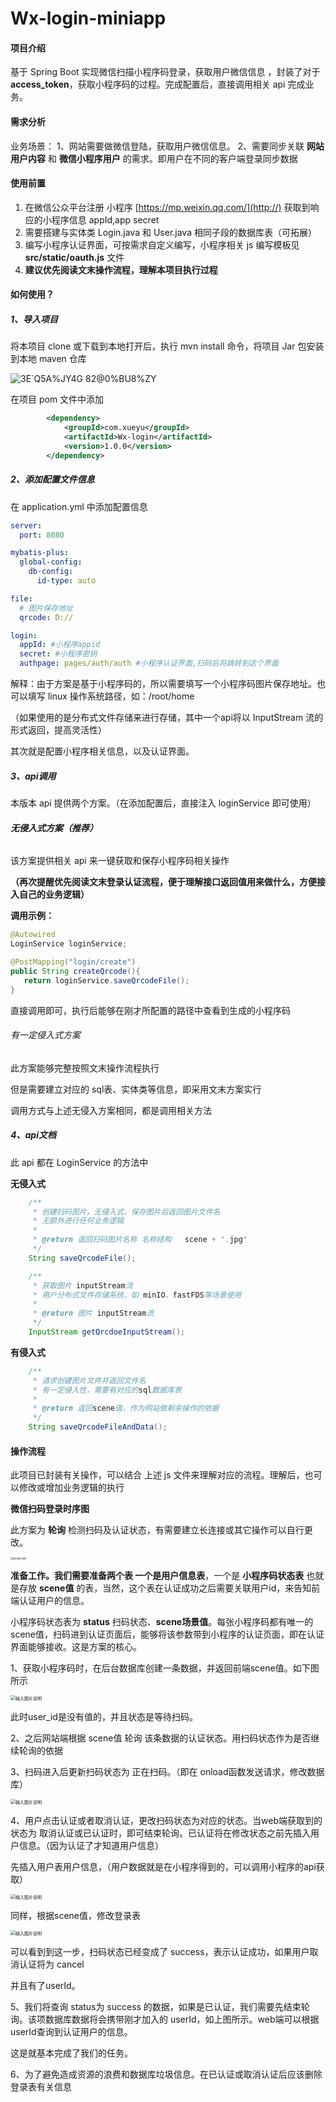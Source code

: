 # Wx-login-miniapp

#### 项目介绍

基于 Spring Boot 实现微信扫描小程序码登录，获取用户微信信息 ，封装了对于**access_token**，获取小程序码的过程。完成配置后，直接调用相关 api 完成业务。

#### 需求分析

业务场景：
    1、网站需要做微信登陆，获取用户微信信息。
    2、需要同步关联  **网站用户内容**  和  **微信小程序用户**  的需求。即用户在不同的客户端登录同步数据

#### 使用前置

1.  在微信公众平台注册 小程序 [https://mp.weixin.qq.com/](http://) 获取到响应的小程序信息 appId,app secret
2.  需要搭建与实体类 Login.java 和 User.java 相同子段的数据库表（可拓展）
3.  编写小程序认证界面，可按需求自定义编写，小程序相关 js 编写模板见  **src/static/oauth.js**  文件
4.  **建议优先阅读文末操作流程，理解本项目执行过程**

#### 如何使用？

##### 1、导入项目

将本项目 clone 或下载到本地打开后，执行 mvn install 命令，将项目 Jar 包安装到本地 maven 仓库

![3E`Q5A%JY4G 82@0%BU8%ZY](https://github.com/Durancer/wx-login-based-on-miniapp/assets/102197880/57fc82fc-018f-4cb6-8400-59f3a7fe2f6a)


在项目 pom 文件中添加

```xml
        <dependency>
            <groupId>com.xueyu</groupId>
            <artifactId>Wx-login</artifactId>
            <version>1.0.0</version>
        </dependency>
```



##### 2、添加配置文件信息

在 application.yml 中添加配置信息

```yml
server:
  port: 8080

mybatis-plus:
  global-config:
    db-config:
      id-type: auto

file:
  # 图片保存地址
  qrcode: D://

login:
  appId: #小程序appid
  secret: #小程序密钥
  authpage: pages/auth/auth #小程序认证界面,扫码后将跳转到这个界面
```

解释：由于方案是基于小程序码的，所以需要填写一个小程序码图片保存地址。也可以填写 linux 操作系统路径，如：/root/home

（如果使用的是分布式文件存储来进行存储，其中一个api将以 InputStream 流的形式返回，提高灵活性）

其次就是配置小程序相关信息，以及认证界面。

##### 3、api调用

本版本 api 提供两个方案。（在添加配置后，直接注入 loginService 即可使用）

###### **无侵入式方案（推荐）**

该方案提供相关 api 来一键获取和保存小程序码相关操作

**（再次提醒优先阅读文末登录认证流程，便于理解接口返回值用来做什么，方便接入自己的业务逻辑）**

**调用示例：**

```java
@Autowired
LoginService loginService;

@PostMapping("login/create")
public String createQrcode(){
   return loginService.saveQrcodeFile();
}
```

直接调用即可，执行后能够在刚才所配置的路径中查看到生成的小程序码

###### 有一定侵入式方案

此方案能够完整按照文末操作流程执行

但是需要建立对应的 sql表、实体类等信息，即采用文末方案实行

调用方式与上述无侵入方案相同，都是调用相关方法



##### 4、api文档

此 api 都在 LoginService 的方法中

**无侵入式**

```java
	/**
	 * 创建扫码图片，无侵入式，保存图片后返回图片文件名
	 * 无额外进行任何业务逻辑
	 *
	 * @return 返回扫码图片名称 名称结构   scene + ".jpg"
	 */
	String saveQrcodeFile();

	/**
	 * 获取图片 inputStream流
	 * 用户分布式文件存储系统，如 minIO、fastFDS等场景使用
	 *
	 * @return 图片 inputStream流
	 */
	InputStream getQrcdoeInputStream();
```

**有侵入式**

```java
	/**
	 * 请求创建图片文件并返回文件名
	 * 有一定侵入性，需要有对应的sql数据库表
	 *
	 * @return 返回scene值，作为网站做剩余操作的依据
	 */
	String saveQrcodeFileAndData();
```



#### 操作流程

此项目已封装有关操作，可以结合 上述 js 文件来理解对应的流程。理解后，也可以修改或增加业务逻辑的执行

 **微信扫码登录时序图** 

此方案为 **轮询** 检测扫码及认证状态，有需要建立长连接或其它操作可以自行更改。

<img src="https://img-blog.csdnimg.cn/0ccd087583164d5f88ea9acfcc5c98ab.png" alt="输入图片说明" style="zoom: 25%;" />

 **准备工作。**我们需要准备两个表 一个是**用户信息表**，一个是 **小程序码状态表** 也就是存放 **scene值** 的表，当然，这个表在认证成功之后需要关联用户id，来告知前端认证用户的信息。

小程序码状态表为 **status** 扫码状态、**scene场景值**。每张小程序码都有唯一的 scene值，扫码进到认证页面后，能够将该参数带到小程序的认证页面，即在认证界面能够接收。这是方案的核心。

1、获取小程序码时，在后台数据库创建一条数据，并返回前端scene值。如下图所示

<img src="https://img-blog.csdnimg.cn/e1e3e4a1470b4be598f4535743c18ab3.png" alt="输入图片说明" style="zoom: 50%;" />

此时user_id是没有值的，并且状态是等待扫码。

2、之后网站端根据 scene值 轮询 该条数据的认证状态。用扫码状态作为是否继续轮询的依据

3、扫码进入后更新扫码状态为 正在扫码。（即在 onload函数发送请求，修改数据库）

<img src="https://img-blog.csdnimg.cn/f261dd6c75bf4ede84fabd8f7cb893f3.png" alt="输入图片说明" style="zoom: 50%;" />

4、用户点击认证或者取消认证，更改扫码状态为对应的状态。当web端获取到的 状态为 取消认证或已认证时，即可结束轮询。已认证将在修改状态之前先插入用户信息。（因为认证了才知道用户信息）

先插入用户表用户信息，（用户数据就是在小程序得到的，可以调用小程序的api获取）

<img src="https://img-blog.csdnimg.cn/c4b2829ebc5d4bb18e3121ba33abe149.png" alt="输入图片说明" style="zoom: 50%;" />

 同样，根据scene值，修改登录表

<img src="https://img-blog.csdnimg.cn/0c2003b4ee3b40cf82f1621b880d9eff.png" alt="输入图片说明" style="zoom: 50%;" />

可以看到到这一步，扫码状态已经变成了 success，表示认证成功，如果用户取消认证将为 cancel

并且有了userId。

5、我们将查询 status为 success 的数据，如果是已认证，我们需要先结束轮询。该项数据库数据将会携带刚才加入的 userId，如上图所示。web端可以根据userId查询到认证用户的信息。

这是就基本完成了我们的任务。

6、为了避免造成资源的浪费和数据库垃圾信息。在已认证或取消认证后应该删除登录表有关信息

